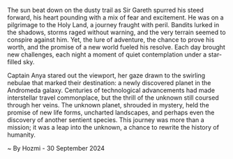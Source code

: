 
The sun beat down on the dusty trail as Sir Gareth spurred his steed forward, his heart pounding with a mix of fear and excitement. He was on a pilgrimage to the Holy Land, a journey fraught with peril. Bandits lurked in the shadows, storms raged without warning, and the very terrain seemed to conspire against him. Yet, the lure of adventure, the chance to prove his worth, and the promise of a new world fueled his resolve. Each day brought new challenges, each night a moment of quiet contemplation under a star-filled sky.

Captain Anya stared out the viewport, her gaze drawn to the swirling nebulae that marked their destination: a newly discovered planet in the Andromeda galaxy. Centuries of technological advancements had made interstellar travel commonplace, but the thrill of the unknown still coursed through her veins. The unknown planet, shrouded in mystery, held the promise of new life forms, uncharted landscapes, and perhaps even the discovery of another sentient species. This journey was more than a mission; it was a leap into the unknown, a chance to rewrite the history of humanity. 

~ By Hozmi - 30 September 2024
